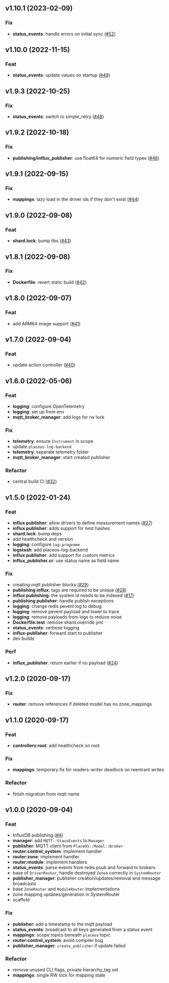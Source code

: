 ## v1.10.1 (2023-02-09)

### Fix

- **status_events**: handle errors on initial sync ([#52](https://github.com/PlaceOS/source/pull/52))

## v1.10.0 (2022-11-15)

### Feat

- **status_events**: update values on startup ([#49](https://github.com/PlaceOS/source/pull/49))

## v1.9.3 (2022-10-25)

### Fix

- **status_events**: switch to simple_retry ([#48](https://github.com/PlaceOS/source/pull/48))

## v1.9.2 (2022-10-18)

### Fix

- **publishing/influx_publisher**: use float64 for numeric field types ([#46](https://github.com/PlaceOS/source/pull/46))

## v1.9.1 (2022-09-15)

### Fix

- **mappings**: lazy load in the driver ids if they don't exist ([#44](https://github.com/PlaceOS/source/pull/44))

## v1.9.0 (2022-09-08)

### Feat

- **shard.lock**: bump libs ([#43](https://github.com/PlaceOS/source/pull/43))

## v1.8.1 (2022-09-08)

### Fix

- **Dockerfile**: revert static build ([#42](https://github.com/PlaceOS/source/pull/42))

## v1.8.0 (2022-09-07)

### Feat

- add ARM64 image support ([#41](https://github.com/PlaceOS/source/pull/41))

## v1.7.0 (2022-09-04)

### Feat

- update action controller ([#40](https://github.com/PlaceOS/source/pull/40))

## v1.6.0 (2022-05-06)

### Feat

- **logging**: configure OpenTelemetry
- **logging**: set up from env
- **mqtt_broker_manager**: add logs for rw lock

### Fix

- **telemetry**: ensure `Instrument` in scope
- update `placeos-log-backend`
- **telemetry**: seperate telemetry folder
- **mqtt_broker_manager**: start created publisher

### Refactor

- central build CI ([#32](https://github.com/PlaceOS/source/pull/32))

## v1.5.0 (2022-01-24)

### Feat

- **influx publisher**: allow drivers to define measurement names ([#27](https://github.com/PlaceOS/source/pull/27))
- **influx publisher**: adds support for nest hashes
- **shard.lock**: bump deps
- add healthcheck and version
- **logging**: configure `Log.progname`
- **logstash**: add placeos-log-backend
- **influx publisher**: add support for custom metrics
- **influx_publisher.cr**: use status name as field name

### Fix

- creating mqtt publisher blocks ([#29](https://github.com/PlaceOS/source/pull/29))
- **publishing influx**: tags are required to be unique ([#28](https://github.com/PlaceOS/source/pull/28))
- **influx publishing**: the system id needs to be indexed ([#17](https://github.com/PlaceOS/source/pull/17))
- **publishing publisher**: handle publish exceptions
- **logging**: change redis pevent log to debug
- **logging**: remove pevent payload and lower to trace
- **logging**: remove payloads from logs to reduce noise
- **Dockerfile.test**: remove shard.override.yml
- **status_events**: verbose logging
- **influx-publisher**: forward start to publisher
- dev builds

### Perf

- **influx_publisher**: return earlier if no payload ([#24](https://github.com/PlaceOS/source/pull/24))

## v1.2.0 (2020-09-17)

### Fix

- **router**: remove references if deleted model has no zone_mappings

## v1.1.0 (2020-09-17)

### Feat

- **controllers:root**: add healthcheck on root

### Fix

- **mappings**: temporary fix for readers-writer deadlock on reentrant writes

### Refactor

- finish migration from mqtt name

## v1.0.0 (2020-09-04)

### Feat

- InfluxDB publishing ([#4](https://github.com/PlaceOS/source/pull/4))
- **manager**: add `MQTT::StausEvents` to `Manager`
- **publisher**: MQTT client from `PlaceOS::Model::Broker`
- **router:control_system**: implement handler
- **router:zone**: implement handler
- **router:module**: implement handlers
- **status_events**: parse events from redis psub and forward to brokers
- base of `DriverRouter`, handle destroyed `Zone`s correctly in `SystemRouter`
- **publisher_manager**: publisher creation/updates/removal and message broadcasts
- base `ZoneRouter` and `ModuleRouter` implementations
- zone mapping updates/generation in SystemRouter
- scaffold

### Fix

- **publisher**: add a timestamp to the mqtt payload
- **status_events**: broadcast to all keys generated from a status event
- **mappings**: scope topics beneath `placeos` topic
- **router:control_system**: avoid compiler bug
- **publisher_manager**: `create_publisher` if update failed

### Refactor

- remove unused CLI flags, private hierarchy_tag set
- **mappings**: single RW lock for mapping state
